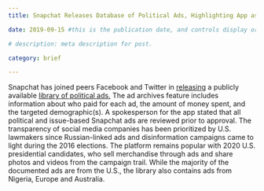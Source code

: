```yaml
---
title: Snapchat Releases Database of Political Ads, Highlighting App as Campaign Tool

date: 2019-09-15 #this is the publication date, and controls display order.

# description: meta description for post.

category: brief

---
```


Snapchat has joined peers Facebook and Twitter in [releasing][l1] a publicly available [library of political ads.][l2] The ad archives feature includes information about who paid for each ad, the amount of money spent, and the targeted demographic(s). A spokesperson for the app stated that all political and issue-based Snapchat ads are reviewed prior to approval. The transparency of social media companies has been prioritized by U.S. lawmakers since Russian-linked ads and disinformation campaigns came to light during the 2016 elections. The platform remains popular with 2020 U.S. presidential candidates, who sell merchandise through ads and share photos and videos from the campaign trail. While the majority of the documented ads are from the U.S., the library also contains ads from Nigeria, Europe and Australia. 

[l1]: https://www.cnn.com/2019/09/15/tech/snapchat-political-ads/index.html?platform=hootsuite
[l2]: https://www.snap.com/en-US/political-ads/?platform=hootsuite
